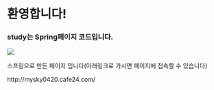 # 환영합니다!
### <p> study는 Spring페이지 코드입니다.</p>
<img src="https://user-images.githubusercontent.com/92001468/157513640-e1ee2a07-6969-4f7d-950b-fa7d59ba76da.gif">
<p>스프링으로 만든 페이지 입니다(아래링크로 가시면 페이지에 접속할 수 있습니다)</p>
http://mysky0420.cafe24.com/
